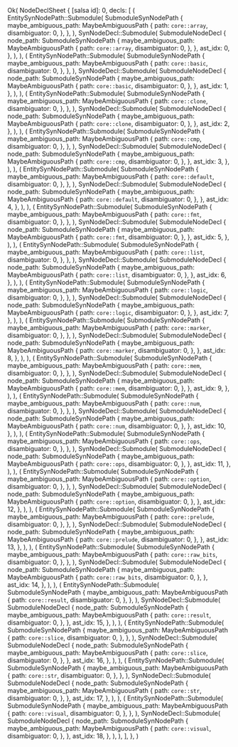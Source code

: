 Ok(
    NodeDeclSheet {
        [salsa id]: 0,
        decls: [
            (
                EntitySynNodePath::Submodule(
                    SubmoduleSynNodePath {
                        maybe_ambiguous_path: MaybeAmbiguousPath {
                            path: `core::array`,
                            disambiguator: 0,
                        },
                    },
                ),
                SynNodeDecl::Submodule(
                    SubmoduleNodeDecl {
                        node_path: SubmoduleSynNodePath {
                            maybe_ambiguous_path: MaybeAmbiguousPath {
                                path: `core::array`,
                                disambiguator: 0,
                            },
                        },
                        ast_idx: 0,
                    },
                ),
            ),
            (
                EntitySynNodePath::Submodule(
                    SubmoduleSynNodePath {
                        maybe_ambiguous_path: MaybeAmbiguousPath {
                            path: `core::basic`,
                            disambiguator: 0,
                        },
                    },
                ),
                SynNodeDecl::Submodule(
                    SubmoduleNodeDecl {
                        node_path: SubmoduleSynNodePath {
                            maybe_ambiguous_path: MaybeAmbiguousPath {
                                path: `core::basic`,
                                disambiguator: 0,
                            },
                        },
                        ast_idx: 1,
                    },
                ),
            ),
            (
                EntitySynNodePath::Submodule(
                    SubmoduleSynNodePath {
                        maybe_ambiguous_path: MaybeAmbiguousPath {
                            path: `core::clone`,
                            disambiguator: 0,
                        },
                    },
                ),
                SynNodeDecl::Submodule(
                    SubmoduleNodeDecl {
                        node_path: SubmoduleSynNodePath {
                            maybe_ambiguous_path: MaybeAmbiguousPath {
                                path: `core::clone`,
                                disambiguator: 0,
                            },
                        },
                        ast_idx: 2,
                    },
                ),
            ),
            (
                EntitySynNodePath::Submodule(
                    SubmoduleSynNodePath {
                        maybe_ambiguous_path: MaybeAmbiguousPath {
                            path: `core::cmp`,
                            disambiguator: 0,
                        },
                    },
                ),
                SynNodeDecl::Submodule(
                    SubmoduleNodeDecl {
                        node_path: SubmoduleSynNodePath {
                            maybe_ambiguous_path: MaybeAmbiguousPath {
                                path: `core::cmp`,
                                disambiguator: 0,
                            },
                        },
                        ast_idx: 3,
                    },
                ),
            ),
            (
                EntitySynNodePath::Submodule(
                    SubmoduleSynNodePath {
                        maybe_ambiguous_path: MaybeAmbiguousPath {
                            path: `core::default`,
                            disambiguator: 0,
                        },
                    },
                ),
                SynNodeDecl::Submodule(
                    SubmoduleNodeDecl {
                        node_path: SubmoduleSynNodePath {
                            maybe_ambiguous_path: MaybeAmbiguousPath {
                                path: `core::default`,
                                disambiguator: 0,
                            },
                        },
                        ast_idx: 4,
                    },
                ),
            ),
            (
                EntitySynNodePath::Submodule(
                    SubmoduleSynNodePath {
                        maybe_ambiguous_path: MaybeAmbiguousPath {
                            path: `core::fmt`,
                            disambiguator: 0,
                        },
                    },
                ),
                SynNodeDecl::Submodule(
                    SubmoduleNodeDecl {
                        node_path: SubmoduleSynNodePath {
                            maybe_ambiguous_path: MaybeAmbiguousPath {
                                path: `core::fmt`,
                                disambiguator: 0,
                            },
                        },
                        ast_idx: 5,
                    },
                ),
            ),
            (
                EntitySynNodePath::Submodule(
                    SubmoduleSynNodePath {
                        maybe_ambiguous_path: MaybeAmbiguousPath {
                            path: `core::list`,
                            disambiguator: 0,
                        },
                    },
                ),
                SynNodeDecl::Submodule(
                    SubmoduleNodeDecl {
                        node_path: SubmoduleSynNodePath {
                            maybe_ambiguous_path: MaybeAmbiguousPath {
                                path: `core::list`,
                                disambiguator: 0,
                            },
                        },
                        ast_idx: 6,
                    },
                ),
            ),
            (
                EntitySynNodePath::Submodule(
                    SubmoduleSynNodePath {
                        maybe_ambiguous_path: MaybeAmbiguousPath {
                            path: `core::logic`,
                            disambiguator: 0,
                        },
                    },
                ),
                SynNodeDecl::Submodule(
                    SubmoduleNodeDecl {
                        node_path: SubmoduleSynNodePath {
                            maybe_ambiguous_path: MaybeAmbiguousPath {
                                path: `core::logic`,
                                disambiguator: 0,
                            },
                        },
                        ast_idx: 7,
                    },
                ),
            ),
            (
                EntitySynNodePath::Submodule(
                    SubmoduleSynNodePath {
                        maybe_ambiguous_path: MaybeAmbiguousPath {
                            path: `core::marker`,
                            disambiguator: 0,
                        },
                    },
                ),
                SynNodeDecl::Submodule(
                    SubmoduleNodeDecl {
                        node_path: SubmoduleSynNodePath {
                            maybe_ambiguous_path: MaybeAmbiguousPath {
                                path: `core::marker`,
                                disambiguator: 0,
                            },
                        },
                        ast_idx: 8,
                    },
                ),
            ),
            (
                EntitySynNodePath::Submodule(
                    SubmoduleSynNodePath {
                        maybe_ambiguous_path: MaybeAmbiguousPath {
                            path: `core::mem`,
                            disambiguator: 0,
                        },
                    },
                ),
                SynNodeDecl::Submodule(
                    SubmoduleNodeDecl {
                        node_path: SubmoduleSynNodePath {
                            maybe_ambiguous_path: MaybeAmbiguousPath {
                                path: `core::mem`,
                                disambiguator: 0,
                            },
                        },
                        ast_idx: 9,
                    },
                ),
            ),
            (
                EntitySynNodePath::Submodule(
                    SubmoduleSynNodePath {
                        maybe_ambiguous_path: MaybeAmbiguousPath {
                            path: `core::num`,
                            disambiguator: 0,
                        },
                    },
                ),
                SynNodeDecl::Submodule(
                    SubmoduleNodeDecl {
                        node_path: SubmoduleSynNodePath {
                            maybe_ambiguous_path: MaybeAmbiguousPath {
                                path: `core::num`,
                                disambiguator: 0,
                            },
                        },
                        ast_idx: 10,
                    },
                ),
            ),
            (
                EntitySynNodePath::Submodule(
                    SubmoduleSynNodePath {
                        maybe_ambiguous_path: MaybeAmbiguousPath {
                            path: `core::ops`,
                            disambiguator: 0,
                        },
                    },
                ),
                SynNodeDecl::Submodule(
                    SubmoduleNodeDecl {
                        node_path: SubmoduleSynNodePath {
                            maybe_ambiguous_path: MaybeAmbiguousPath {
                                path: `core::ops`,
                                disambiguator: 0,
                            },
                        },
                        ast_idx: 11,
                    },
                ),
            ),
            (
                EntitySynNodePath::Submodule(
                    SubmoduleSynNodePath {
                        maybe_ambiguous_path: MaybeAmbiguousPath {
                            path: `core::option`,
                            disambiguator: 0,
                        },
                    },
                ),
                SynNodeDecl::Submodule(
                    SubmoduleNodeDecl {
                        node_path: SubmoduleSynNodePath {
                            maybe_ambiguous_path: MaybeAmbiguousPath {
                                path: `core::option`,
                                disambiguator: 0,
                            },
                        },
                        ast_idx: 12,
                    },
                ),
            ),
            (
                EntitySynNodePath::Submodule(
                    SubmoduleSynNodePath {
                        maybe_ambiguous_path: MaybeAmbiguousPath {
                            path: `core::prelude`,
                            disambiguator: 0,
                        },
                    },
                ),
                SynNodeDecl::Submodule(
                    SubmoduleNodeDecl {
                        node_path: SubmoduleSynNodePath {
                            maybe_ambiguous_path: MaybeAmbiguousPath {
                                path: `core::prelude`,
                                disambiguator: 0,
                            },
                        },
                        ast_idx: 13,
                    },
                ),
            ),
            (
                EntitySynNodePath::Submodule(
                    SubmoduleSynNodePath {
                        maybe_ambiguous_path: MaybeAmbiguousPath {
                            path: `core::raw_bits`,
                            disambiguator: 0,
                        },
                    },
                ),
                SynNodeDecl::Submodule(
                    SubmoduleNodeDecl {
                        node_path: SubmoduleSynNodePath {
                            maybe_ambiguous_path: MaybeAmbiguousPath {
                                path: `core::raw_bits`,
                                disambiguator: 0,
                            },
                        },
                        ast_idx: 14,
                    },
                ),
            ),
            (
                EntitySynNodePath::Submodule(
                    SubmoduleSynNodePath {
                        maybe_ambiguous_path: MaybeAmbiguousPath {
                            path: `core::result`,
                            disambiguator: 0,
                        },
                    },
                ),
                SynNodeDecl::Submodule(
                    SubmoduleNodeDecl {
                        node_path: SubmoduleSynNodePath {
                            maybe_ambiguous_path: MaybeAmbiguousPath {
                                path: `core::result`,
                                disambiguator: 0,
                            },
                        },
                        ast_idx: 15,
                    },
                ),
            ),
            (
                EntitySynNodePath::Submodule(
                    SubmoduleSynNodePath {
                        maybe_ambiguous_path: MaybeAmbiguousPath {
                            path: `core::slice`,
                            disambiguator: 0,
                        },
                    },
                ),
                SynNodeDecl::Submodule(
                    SubmoduleNodeDecl {
                        node_path: SubmoduleSynNodePath {
                            maybe_ambiguous_path: MaybeAmbiguousPath {
                                path: `core::slice`,
                                disambiguator: 0,
                            },
                        },
                        ast_idx: 16,
                    },
                ),
            ),
            (
                EntitySynNodePath::Submodule(
                    SubmoduleSynNodePath {
                        maybe_ambiguous_path: MaybeAmbiguousPath {
                            path: `core::str`,
                            disambiguator: 0,
                        },
                    },
                ),
                SynNodeDecl::Submodule(
                    SubmoduleNodeDecl {
                        node_path: SubmoduleSynNodePath {
                            maybe_ambiguous_path: MaybeAmbiguousPath {
                                path: `core::str`,
                                disambiguator: 0,
                            },
                        },
                        ast_idx: 17,
                    },
                ),
            ),
            (
                EntitySynNodePath::Submodule(
                    SubmoduleSynNodePath {
                        maybe_ambiguous_path: MaybeAmbiguousPath {
                            path: `core::visual`,
                            disambiguator: 0,
                        },
                    },
                ),
                SynNodeDecl::Submodule(
                    SubmoduleNodeDecl {
                        node_path: SubmoduleSynNodePath {
                            maybe_ambiguous_path: MaybeAmbiguousPath {
                                path: `core::visual`,
                                disambiguator: 0,
                            },
                        },
                        ast_idx: 18,
                    },
                ),
            ),
        ],
    },
)